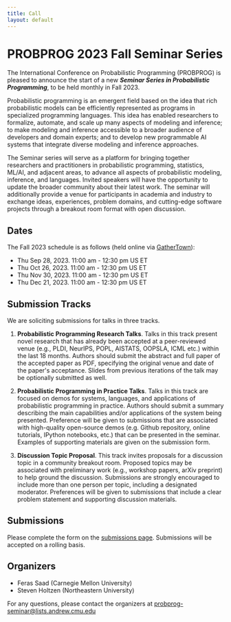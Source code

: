 ```yaml
---
title: Call
layout: default
---
```


# PROBPROG 2023 Fall Seminar Series

The International Conference on Probabilistic Programming (PROBPROG) is
pleased to announce the start of a new **_Seminar Series in Probabilistic
Programming_**, to be held monthly in Fall 2023.

Probabilistic programming is an emergent field based on the idea that rich
probabilistic models can be efficiently represented as programs in
specialized programming languages. This idea has enabled researchers to
formalize, automate, and scale up many aspects of modeling and inference;
to make modeling and inference accessible to a broader audience of
developers and domain experts; and to develop new programmable AI systems
that integrate diverse modeling and inference approaches.

The Seminar series will serve as a platform for bringing together
researchers and practitioners in probabilistic programming, statistics,
ML/AI, and adjacent areas, to advance all aspects of probabilistic
modeling, inference, and languages.  Invited speakers will have the
opportunity to update the broader community about their latest work.  The
seminar will additionally provide a venue for participants in academia and
industry to exchange ideas, experiences, problem domains, and cutting-edge
software projects through a breakout room format with open discussion.

## Dates

The Fall 2023 schedule is as follows (held online via [GatherTown](https://app.gather.town/events/QNDU4JLYRGWqbGap2FSj)):

- Thu Sep 28, 2023. 11:00 am - 12:30 pm US ET
- Thu Oct 26, 2023. 11:00 am - 12:30 pm US ET
- Thu Nov 30, 2023. 11:00 am - 12:30 pm US ET
- Thu Dec 21, 2023. 11:00 am - 12:30 pm US ET

## Submission Tracks

We are soliciting submissions for talks in three tracks.

1. **Probabilistic Programming Research Talks**.
Talks in this track present novel research that has already been accepted
at a peer-reviewed venue (e.g., PLDI, NeurIPS, POPL, AISTATS, OOPSLA, ICML
etc.) within the last 18 months.  Authors should submit the abstract and
full paper of the accepted paper as PDF, specifying the original venue and
date of the paper's acceptance. Slides from previous iterations of the talk
may be optionally submitted as well.

2. **Probabilistic Programming in Practice Talks**.
Talks in this track are focused on demos for systems, languages, and
applications of probabilistic programming in practice.  Authors should
submit a summary describing the main capabilities and/or applications of
the system being presented.  Preference will be given to submissions that
are associated with high-quality open-source demos (e.g. Github repository,
online tutorials, IPython notebooks, etc.) that can be presented in the
seminar. Examples of supporting materials are given on the submission form.

3. **Discussion Topic Proposal**.
This track invites proposals for a discussion topic in a community breakout
room.  Proposed topics may be associated with preliminary work (e.g.,
workshop papers, arXiv preprint) to help ground the discussion.
Submissions are strongly encouraged to include more than one person per
topic, including a designated moderator.  Preferences will be given to
submissions that include a clear problem statement and supporting
discussion materials.

## Submissions

Please complete the form on the [submissions page](/submit/).
Submissions will be accepted on a rolling basis.

## Organizers

- Feras Saad (Carnegie Mellon University)
- Steven Holtzen (Northeastern University)

For any questions, please contact the organizers at
<a href="mailto:probprog-seminar@lists.andrew.cmu.edu" target="_blank">probprog-seminar@lists.andrew.cmu.edu</a>
